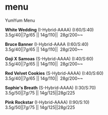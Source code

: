 # menu
YumYum Menu

 __White Wedding__ (I-Hybrid-AAAA) (I:60/S:40)       
3.5g/$40 || 7g/$65 || 14g/$110 || ~~28g/$200~~

__Bruce Banner__ (I-Hybrid-AAAA (I:60/S:40)          
3.5g/$40 || 7g/$65 || 14g/$110 || ~~28g/$200~~

__Goji X Samoas__ (S-Hybrid-AAAA) (I:40/S:60)            
3.5g/$40 || 7g/$65 || 14g/$110 || ~~28g/$200~~

__Red Velvet Cookies__ (S-Hybrid-AAAA) (I:40/S:60)       
3.5g/$40 || 7g/$65 || 14g/$110 || ~~28g/$200~~

__Sophie's Breath__ (S-Hybrid-AAAA) (I:30/S:70)          
3.5g/$50 || 7g/$75 || 14g/$125 || 28g/$225

__Pink Rockstar__ (I-Hybrid-AAAA) (I:90/S:10)          
3.5g/$50 || 7g/$75 || 14g/$125 || 28g/$225
